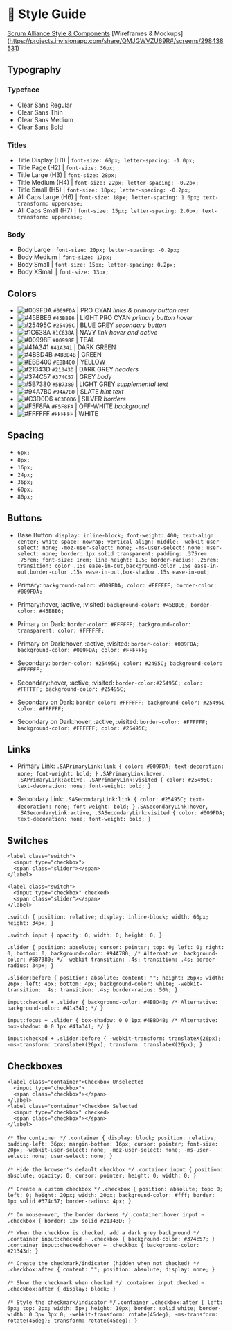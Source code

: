 # :art: Style Guide
[Scrum Alliance Style & Components](https://projects.invisionapp.com/share/QMJGWVZU69R#/screens/303774429)
[Wireframes & Mockups] (https://projects.invisionapp.com/share/QMJGWVZU69R#/screens/298438531)

## Typography 

### Typeface
- Clear Sans Regular
- Clear Sans Thin
- Clear Sans Medium 
- Clear Sans Bold

### Titles
- Title Display (H1)  | `font-size: 60px; letter-spacing: -1.0px;`
- Title Page (H2)     | `font-size: 36px;`
- Title Large (H3)    | `font-size: 28px;`
- Title Medium (H4)   | `font-size: 22px; letter-spacing: -0.2px;`
- Title Small (H5)    | `font-size: 18px; letter-spacing: -0.2px;`
- All Caps Large (H6) | `font-size: 18px; letter-spacing: 1.6px; text-transform: uppercase;`
- All Caps Small (H7) | `font-size: 15px; letter-spacing: 2.0px; text-transform: uppercase;` 

### Body
- Body Large    | `font-size: 20px; letter-spacing: -0.2px;`
- Body Medium   | `font-size: 17px;`
- Body Small    | `font-size: 15px; letter-spacing: 0.2px;`
- Body XSmall   | `font-size: 13px;`


## Colors
- ![#009FDA](https://placehold.it/15/009FDA/000000?text=+) `#009FDA` | PRO CYAN *links & primary button rest* 
- ![#45BBE6](https://placehold.it/15/45BBE6/000000?text=+) `#45BBE6` | LIGHT PRO CYAN *primary button hover*
- ![#25495C](https://placehold.it/15/25495C/000000?text=+) `#25495C` | BLUE GREY *secondary button*
- ![#1C638A](https://placehold.it/15/1C638A/000000?text=+) `#1C638A` | NAVY *link hover and active*
- ![#00998F](https://placehold.it/15/00998F/000000?text=+) `#00998F` | TEAL
- ![#41A341](https://placehold.it/15/41A341/000000?text=+) `#41A341` | DARK GREEN
- ![#4BBD4B](https://placehold.it/15/4BBD4B/000000?text=+) `#4BBD4B` | GREEN
- ![#EBB400](https://placehold.it/15/EBB400/000000?text=+) `#EBB400` | YELLOW
- ![#21343D](https://placehold.it/15/21343D/000000?text=+) `#21343D` | DARK GREY *headers*
- ![#374C57](https://placehold.it/15/374C57/000000?text=+) `#374C57` | GREY *body*
- ![#5B7380](https://placehold.it/15/5B7380/000000?text=+) `#5B7380` | LIGHT GREY *supplemental text*
- ![#94A7B0](https://placehold.it/15/94A7B0/000000?text=+) `#94A7B0` | SLATE *hint text*
- ![#C3D0D6](https://placehold.it/15/C3D0D6/000000?text=+) `#C3D0D6` | SILVER *borders*
- ![#F5F8FA](https://placehold.it/15/F5F8FA/000000?text=+) `#F5F8FA` | OFF-WHITE *background*
- ![#FFFFFF](https://placehold.it/15/FFFFFF/000000?text=+) `#FFFFFF` | WHITE


## Spacing
- `6px;`
- `8px;`
- `16px;`
- `24px;`
- `36px;`
- `60px;`
- `80px;`


## Buttons 
- Base Button: `display: inline-block; font-weight: 400; text-align: center; white-space: nowrap; vertical-align: middle; -webkit-user-select: none; -moz-user-select: none; -ms-user-select: none; user-select: none; border: 1px solid transparent; padding: .375rem .75rem; font-size: 1rem; line-height: 1.5; border-radius: .25rem; transition: color .15s ease-in-out,background-color .15s ease-in-out,border-color .15s ease-in-out,box-shadow .15s ease-in-out;`

- Primary: `background-color: #009FDA; color: #FFFFFF; border-color: #009FDA;`

- Primary:hover, :active, :visited: `background-color: #45BBE6; border-color: #45BBE6;`

- Primary on Dark: `border-color: #FFFFFF; background-color: transparent; color: #FFFFFF;`

- Primary on Dark:hover, :active, :visited: `border-color: #009FDA; background-color: #009FDA; color: #FFFFFF;`

- Secondary: `border-color: #25495C; color: #2495C; background-color: #FFFFFF;`

- Secondary:hover, :active, :visited: `border-color:#25495C; color: #FFFFFF; background-color: #25495C;`

- Secondary on Dark: `border-color: #FFFFFF; background-color: #25495C color: #FFFFFF;`

- Secondary on Dark:hover, :active, :visited: `border-color: #FFFFFF; background-color: #FFFFFF; color: #25495C;`

## Links 
- Primary Link: `.SAPrimaryLink:link { color: #009FDA; text-decoration: none; font-weight: bold; }`
`.SAPrimaryLink:hover, .SAPrimaryLink:active, .SAPrimaryLink:visited { color: #25495C; text-decoration: none; font-weight: bold; }`
    
- Secondary Link: `.SASecondaryLink:link { color: #25495C; text-decoration: none; font-weight: bold; }`
`.SASecondaryLink:hover, .SASecondaryLink:active, .SASecondaryLink:visited { color: #009FDA; text-decoration: none; font-weight: bold; }`

## Switches
```
<label class="switch">
  <input type="checkbox">
  <span class="slider"></span>
</label>

<label class="switch">
  <input type="checkbox" checked>
  <span class="slider"></span>
</label>
```

`.switch { position: relative; display: inline-block; width: 60px; height: 34px; }`

`.switch input { opacity: 0; width: 0; height: 0; }`

`.slider { position: absolute; cursor: pointer; top: 0; left: 0; right: 0; bottom: 0; background-color: #94A7B0; /* Alternative: background-color: #5B7380; */ -webkit-transition: .4s; transition: .4s; border-radius: 34px; }`

`.slider:before { position: absolute; content: ""; height: 26px; width: 26px; left: 4px; bottom: 4px; background-color: white; -webkit-transition: .4s; transition: .4s; border-radius: 50%; }`

`input:checked + .slider { background-color: #4BBD4B; /* Alternative: background-color: #41a341; */ }`

`input:focus + .slider { box-shadow: 0 0 1px #4BBD4B; /* Alternative:  box-shadow: 0 0 1px #41a341; */ }`

`input:checked + .slider:before { -webkit-transform: translateX(26px); -ms-transform: translateX(26px); transform: translateX(26px); } `

## Checkboxes
```
<label class="container">Checkbox Unselected
  <input type="checkbox">
  <span class="checkbox"></span>
</label>
<label class="container">Checkbox Selected
  <input type="checkbox" checked>
  <span class="checkbox"></span>
</label>
```

`/* The container */`
`.container { display: block; position: relative; padding-left: 36px; margin-bottom: 16px; cursor: pointer; font-size: 20px; -webkit-user-select: none; -moz-user-select: none; -ms-user-select: none; user-select: none; }`

`/* Hide the browser's default checkbox */`
`.container input { position: absolute; opacity: 0; cursor: pointer; height: 0; width: 0; }`

`/* Create a custom checkbox */`
`.checkbox { position: absolute; top: 0; left: 0; height: 20px; width: 20px; background-color: #fff; border: 1px solid #374c57; border-radius: 4px; }`

`/* On mouse-over, the border darkens */`
`.container:hover input ~ .checkbox { border: 1px solid #21343D; }`

`/* When the checkbox is checked, add a dark grey background */`
`.container input:checked ~ .checkbox { background-color: #374c57; }`
`.container input:checked:hover ~ .checkbox { background-color: #21343d; }`

`/* Create the checkmark/indicator (hidden when not checked) */`
`.checkbox:after { content: ""; position: absolute; display: none; }`

`/* Show the checkmark when checked */`
`.container input:checked ~ .checkbox:after { display: block; }`

`/* Style the checkmark/indicator */`
`.container .checkbox:after { left: 6px; top: 2px; width: 5px; height: 10px; border: solid white; border-width: 0 3px 3px 0; -webkit-transform: rotate(45deg); -ms-transform: rotate(45deg); transform: rotate(45deg); }`
